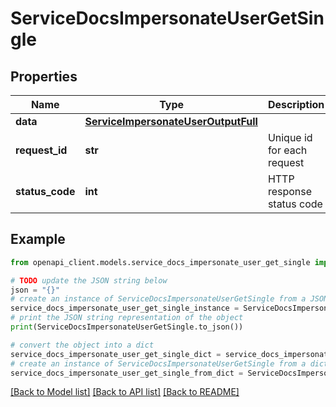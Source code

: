 # ServiceDocsImpersonateUserGetSingle


## Properties

Name | Type | Description | Notes
------------ | ------------- | ------------- | -------------
**data** | [**ServiceImpersonateUserOutputFull**](ServiceImpersonateUserOutputFull.md) |  | [optional] 
**request_id** | **str** | Unique id for each request | [optional] 
**status_code** | **int** | HTTP response status code | [optional] 

## Example

```python
from openapi_client.models.service_docs_impersonate_user_get_single import ServiceDocsImpersonateUserGetSingle

# TODO update the JSON string below
json = "{}"
# create an instance of ServiceDocsImpersonateUserGetSingle from a JSON string
service_docs_impersonate_user_get_single_instance = ServiceDocsImpersonateUserGetSingle.from_json(json)
# print the JSON string representation of the object
print(ServiceDocsImpersonateUserGetSingle.to_json())

# convert the object into a dict
service_docs_impersonate_user_get_single_dict = service_docs_impersonate_user_get_single_instance.to_dict()
# create an instance of ServiceDocsImpersonateUserGetSingle from a dict
service_docs_impersonate_user_get_single_from_dict = ServiceDocsImpersonateUserGetSingle.from_dict(service_docs_impersonate_user_get_single_dict)
```
[[Back to Model list]](../README.md#documentation-for-models) [[Back to API list]](../README.md#documentation-for-api-endpoints) [[Back to README]](../README.md)


